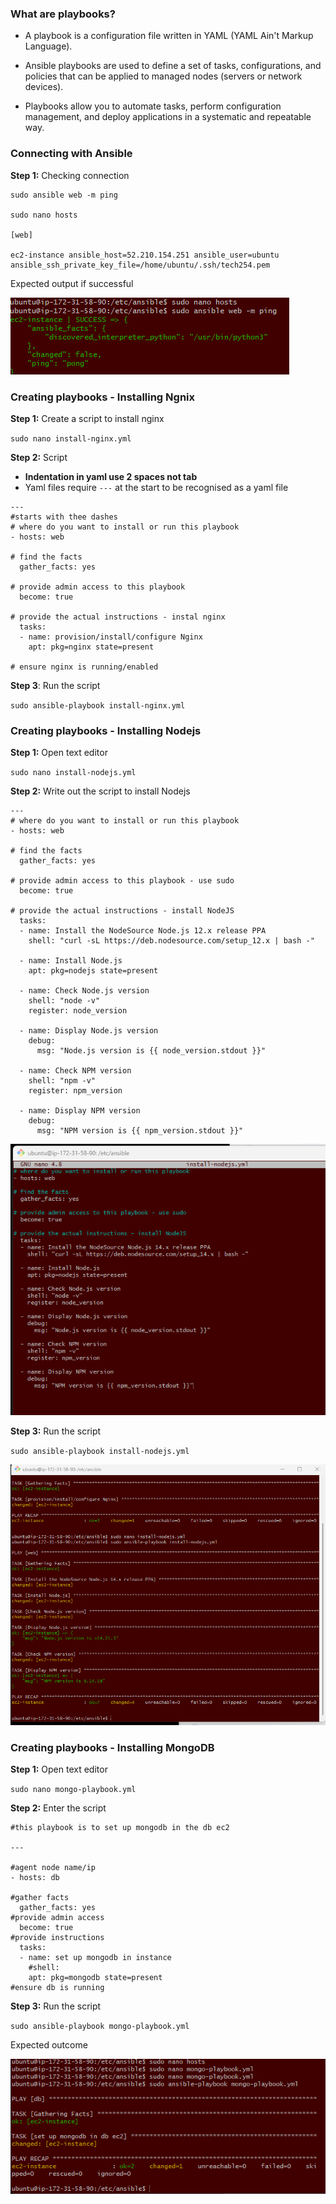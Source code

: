 ### What are playbooks?

- A playbook is a configuration file written in YAML (YAML Ain't Markup Language). 

- Ansible playbooks are used to define a set of tasks, configurations, and policies that can be applied to managed nodes (servers or network devices).

- Playbooks allow you to automate tasks, perform configuration management, and deploy applications in a systematic and repeatable way.

### Connecting with Ansible

**Step 1:** Checking connection 

```
sudo ansible web -m ping

sudo nano hosts

[web]

ec2-instance ansible_host=52.210.154.251 ansible_user=ubuntu ansible_ssh_private_key_file=/home/ubuntu/.ssh/tech254.pem

```

Expected output if successful

![Alt text](Images/worked.png)

### Creating playbooks - Installing Ngnix

**Step 1:** Create a script to install nginx

`sudo nano install-nginx.yml`

**Step 2:** Script

- **Indentation in yaml use 2 spaces not tab**
- Yaml files require `---` at the start to be recognised as a yaml file

```
---
#starts with thee dashes
# where do you want to install or run this playbook
- hosts: web

# find the facts
  gather_facts: yes

# provide admin access to this playbook
  become: true

# provide the actual instructions - instal nginx
  tasks:
  - name: provision/install/configure Nginx
    apt: pkg=nginx state=present

# ensure nginx is running/enabled
```

**Step 3**: Run the script

`sudo ansible-playbook install-nginx.yml`

### Creating playbooks - Installing Nodejs

**Step 1:** Open text editor

`sudo nano install-nodejs.yml`

**Step 2:** Write out the script to install Nodejs

```
---
# where do you want to install or run this playbook
- hosts: web

# find the facts
  gather_facts: yes

# provide admin access to this playbook - use sudo
  become: true

# provide the actual instructions - install NodeJS
  tasks:
  - name: Install the NodeSource Node.js 12.x release PPA
    shell: "curl -sL https://deb.nodesource.com/setup_12.x | bash -"

  - name: Install Node.js
    apt: pkg=nodejs state=present

  - name: Check Node.js version
    shell: "node -v"
    register: node_version

  - name: Display Node.js version
    debug:
      msg: "Node.js version is {{ node_version.stdout }}"

  - name: Check NPM version
    shell: "npm -v"
    register: npm_version

  - name: Display NPM version
    debug:
      msg: "NPM version is {{ npm_version.stdout }}"
```

![Alt text](Images/node.png)

**Step 3:** Run the script

`sudo ansible-playbook install-nodejs.yml`

![Alt text](Images/play.png)

### Creating playbooks - Installing MongoDB

**Step 1:** Open text editor

`sudo nano mongo-playbook.yml`

**Step 2:** Enter the script

```
#this playbook is to set up mongodb in the db ec2

---

#agent node name/ip
- hosts: db

#gather facts
  gather_facts: yes
#provide admin access
  become: true
#provide instructions
  tasks:
  - name: set up mongodb in instance
    #shell:
    apt: pkg=mongodb state=present
#ensure db is running

```

**Step 3:** Run the script

`sudo ansible-playbook mongo-playbook.yml`

Expected outcome

![Alt text](Images/yml.png)